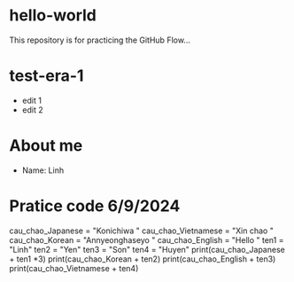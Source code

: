 # hello-world
This repository is for practicing the GitHub Flow...

# test-era-1
- edit 1
- edit 2

# About me
- Name: Linh

# Pratice code 6/9/2024
cau_chao_Japanese = "Konichiwa "
cau_chao_Vietnamese = "Xin chao "
cau_chao_Korean = "Annyeonghaseyo "
cau_chao_English = "Hello "
ten1 = "Linh"
ten2 = "Yen"
ten3 = "Son"
ten4 = "Huyen"
print(cau_chao_Japanese + ten1 *3)
print(cau_chao_Korean + ten2)
print(cau_chao_English + ten3)
print(cau_chao_Vietnamese + ten4)
